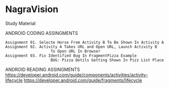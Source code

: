 # NagraVision
Study Material

ANDROID CODING ASSINGMENTS 

	Assignment 01. Selecte Horse From Activity B To Be Shown In Activity A
	Assignment 02. Activity A Takes URL and Open URL, Launch Activity B
						To Open URL In Browser
	Assignment 03. Fix Identified Bug In FragmentPizza Example
						BUG: Pizza Detils Getting Shown In Pizz List Place

ANDROID READING ASSINGMENTS
	https://developer.android.com/guide/components/activities/activity-lifecycle
	https://developer.android.com/guide/fragments/lifecycle

